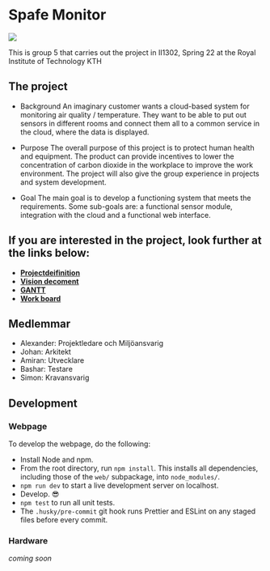 # Spafe Monitor 
![](https://user-images.githubusercontent.com/102171209/166430504-dea80430-5dd3-43c8-a817-027d7ee5a799.jpeg)

This is group 5 that carries out the project in II1302, Spring 22 at the Royal Institute of Technology KTH

## The project

* Background
An imaginary customer wants a cloud-based system for monitoring air quality / temperature. They want to be able to put out sensors in different rooms and connect them all to a common service in the cloud, where the data is displayed.

* Purpose
The overall purpose of this project is to protect human health and equipment. The product can provide incentives to lower the concentration of carbon dioxide in the workplace to improve the work environment.
The project will also give the group experience in projects and system development.

* Goal
The main goal is to develop a functioning system that meets the requirements. Some sub-goals are: a functional sensor module, integration with the cloud and a functional web interface.

## If you are interested in the project, look further at the links below:

- [**Projectdeifinition**](https://docs.google.com/document/d/1rXNqcs8TPbTrrVb3CHk2G23qbBTXSn_r/edit?usp=sharing&ouid=116612736843125590387&rtpof=true&sd=true)
- [**Vision decoment**](https://docs.google.com/document/d/1SJ3QUOX1WJSA_hTGWOLoi91-rVT0jSy1/edit?usp=sharing&ouid=116612736843125590387&rtpof=true&sd=true)
- [**GANTT**](https://docs.google.com/spreadsheets/d/1jiP1j_vhUTtjraDfo97tL9Ur1a-9HIi9/edit?usp=sharing&ouid=116612736843125590387&rtpof=true&sd=true)
- [**Work board**](https://lucid.app/lucidchart/6948f29b-8651-49a3-b143-13c3a75f0af6/edit?invitationId=inv_3b2fd53b-1783-43ff-a65f-f7bd058c15f3)

## Medlemmar

- Alexander: Projektledare och Miljöansvarig
- Johan: Arkitekt
- Amiran: Utvecklare
- Bashar: Testare
- Simon: Kravansvarig

## Development

### Webpage

To develop the webpage, do the following:

- Install Node and npm.
- From the root directory, run `npm install`. This installs all dependencies, including those of the `web/` subpackage, into `node_modules/`.
- `npm run dev` to start a live development server on localhost.
- Develop. 😎
- `npm test` to run all unit tests.
- The `.husky/pre-commit` git hook runs Prettier and ESLint on any staged files before every commit.

### Hardware

*coming soon*
